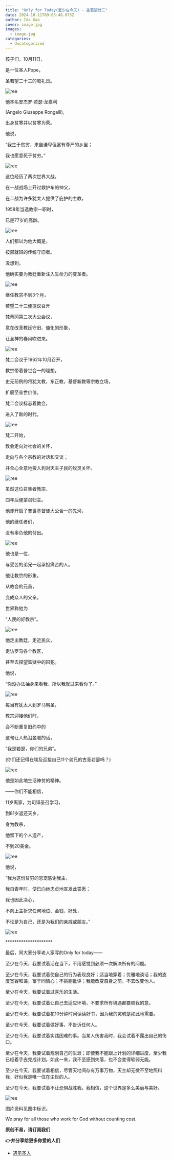 ```yaml
---
title: "Only for Today(至少在今天) - 圣若望廿三"
date: 2024-10-11T09:03:48.075Z
author: Ida Gao
cover: image.jpg
images:
  - image.jpg
categories:
  - Uncategorized
---
```


孩子们，10月11日，

<!--more-->

是一位圣人Pope，

圣若望二十三的瞻礼日。

![ree](https://static.wixstatic.com/media/ec8b63_f90fe2a159d24f1b86be5468c67b6676~mv2.jpg)

他本名安杰罗·若瑟·龙嘉利

(Angelo Giuseppe Rongalli),

出身贫寒并以贫寒为荣。

他说，

“我生于贫穷，来自谦卑但富有尊严的乡里；

我也愿意死于贫穷。”

![ree](https://static.wixstatic.com/media/ec8b63_b1770d487e634e5380439208ac2402e6~mv2.jpg)

这位经历了两次世界大战，

在一战战场上开过救护车的神父，

在二战为许多犹太人提供了庇护的主教，

1958年当选教宗一职时，

已是77岁的高龄。

![ree](https://static.wixstatic.com/media/ec8b63_1534a05d58804f07b1fe5a92b0c620a8~mv2.jpg)

人们都以为他大概是，

按部就班的传统守旧者。

没想到，

他确实要为教廷重新注入生命力的变革者。

![ree](https://static.wixstatic.com/media/ec8b63_ceee66186a834f34996662b0ea73d8c1~mv2.jpg)

继任教宗不到3个月，

若望二十三便提议召开

梵蒂冈第二次大公会议，

意在改革教廷守旧、僵化的形象，

让圣神的春风吹进来。

![ree](https://static.wixstatic.com/media/ec8b63_0f2ae8875bf94e3eafa84edeba727c94~mv2.jpg)

梵二会议于1962年10月召开，

教宗带着普世合一的理想，

史无前例的将犹太教，东正教，基督新教等宗教立场，

扩展至普世价值。

梵二会议标志着教会，

进入了新的时代。

![ree](https://static.wixstatic.com/media/ec8b63_f89a593025de495f993a9c3496d50cb6~mv2.jpg)

梵二开始，

教会走向对社会的关怀，

走向与各个宗教的对话和交谈；

并全心全意地投入到对天主子民的牧灵关怀。

![ree](https://static.wixstatic.com/media/ec8b63_0e031eb67784452f810b73211aa4f4dd~mv2.jpg)

虽然这位召集者教宗，

四年后便蒙召归主。

他却开启了普世基督徒大公合一的先河，

他的继任者们，

没有辜负他的付出。

![ree](https://static.wixstatic.com/media/ec8b63_793255b642b8436694dbeef834c944e6~mv2.jpg)

他也是一位，

与受苦的弟兄一起承担痛苦的人。

他让教宗的形象，

从教会的元首，

变成众人的父亲。

世界称他为

“人民的好教宗”。

![ree](https://static.wixstatic.com/media/ec8b63_ba9f2e9bbb0b41359ac74a6265117831~mv2.jpg)

他走出教廷，走近民众，

走访罗马各个教区，

甚至去探望监狱中的囚犯。

他说，

“你没办法抽身来看我，所以我就过来看你了。”

![ree](https://static.wixstatic.com/media/ec8b63_b839c7a49ca647ceb5b897bb37ca5d31~mv2.jpg)

每当有犹太人到罗马朝圣，

教宗迎接他们时，

会不断重复旧约中的

这句让人热泪盈眶的话，

“我是若瑟，你们的兄弟”。

(你们还记得在埃及迎接自己11个弟兄的古圣若瑟吗？)

![ree](https://static.wixstatic.com/media/ec8b63_65a6d0e82cd24f5586cd1ee024c092b1~mv2.jpg)

他是如此地生活神贫的精神。

——你们不能相信，

11岁离家，为司铎圣召学习，

到81岁返还天乡，

身为教宗，

他留下的个人遗产，

不到20美金。

![ree](https://static.wixstatic.com/media/ec8b63_f8f967d0f4164e0caed69a0fe6fc40e4~mv2.jpg)

他说，

“我为这份贫穷的恩宠感谢我主，

我自青年时，便已向祂忠贞地宣发此誓愿；

我也因此决心，

不向上主祈求任何地位、金钱、好处，

不论是为自己，还是为我们的亲戚或朋友。”

![ree](https://static.wixstatic.com/media/ec8b63_967fa4ca7cc343a28c9d4ac1962f1f84~mv2.jpg)

\*\*\*\*\*\*\*\*\*\*\*\*\*\*\*\*\*\*\*\*\*

最后，同大家分享老人家写的Only for today——  

至少在今天，我要试着活在当下，不用感觉到必须一次解决所有的问题。

  

至少在今天，我要试着使自己的行为表现良好；适当地穿着；优雅地谈话；我的态度宽容和蔼，富于同情心；不挑剔批评；我能改变自身之前，不去改变他人。

  

至少在今天，我要试着过喜乐的生活。

  

至少在今天，我要试着让自己去适应环境，不要求所有境遇都要顺我的意。

  

至少在今天，我要试着花10分钟时间读读好书，因为我的灵魂是如此地需要。

  

至少在今天，我要试着做好事，不告诉任何人。

  

至少在今天，我要试着实践困难的事。当某人伤害我时，我会试着不露出自己的伤口。

  

至少在今天，我要试着规划自己的生涯；即使我不能跟上计划的详细进度，至少我已经着手去完成计划。如此一来，我不至感到失落，也不会变得软弱无能。

  

至少在今天，我要试着相信，尽管天地间存有万事万物，天主却无微不至地照料我，好似我是唯一住在尘世的人。

  

至少在今天，我要试着不让恐惧战胜我。我相信，这个世界是多么美丽与美好。

![ree](https://static.wixstatic.com/media/ec8b63_fed6bf5b89cc4dcc8dac2665e1c205b9~mv2.jpg)

  

  

图片资料见图中标识。

We pray for all those who work for God without counting cost.

**原创不易，请订阅我们**

**👉并分享给更多你爱的人们**

*   [遇见圣人](https://www.urloveinme.com/首頁/categories/遇见圣人)
